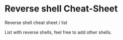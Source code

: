 # Reverse shell Cheat-Sheet
Reverse shell cheat sheet / list

List with reverse shells, feel free to add other shells.
